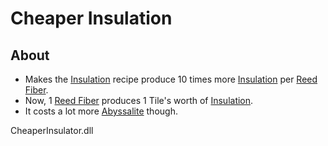 
# Cheaper Insulation

## About
* Makes the [Insulation](https://oxygennotincluded.gamepedia.com/Insulation) recipe produce 10 times 
more [Insulation](https://oxygennotincluded.gamepedia.com/Insulation) per [Reed Fiber](https://oxygennotincluded.gamepedia.com/Reed_Fiber).
* Now, 1 [Reed Fiber](https://oxygennotincluded.gamepedia.com/Reed_Fiber) produces 1 Tile's worth of [Insulation](https://oxygennotincluded.gamepedia.com/Insulation). 
* It costs a lot more [Abyssalite](https://oxygennotincluded.gamepedia.com/Abyssalite) though.


CheaperInsulator.dll
